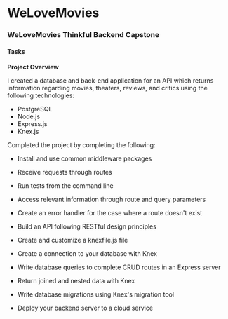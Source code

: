  # WeLoveMovies

### WeLoveMovies Thinkful Backend Capstone

#### Tasks

**Project Overview**

I created a database and back-end application for an API which returns information regarding movies, theaters, reviews, and critics using the following technologies:

- PostgreSQL
- Node.js
- Express.js
- Knex.js

Completed the project by completing the following: 

- Install and use common middleware packages

- Receive requests through routes

- Run tests from the command line

- Access relevant information through route and query parameters

- Create an error handler for the case where a route doesn't exist

- Build an API following RESTful design principles

- Create and customize a knexfile.js file

- Create a connection to your database with Knex

- Write database queries to complete CRUD routes in an Express server

- Return joined and nested data with Knex

- Write database migrations using Knex's migration tool

- Deploy your backend server to a cloud service

